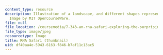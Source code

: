 ```yaml
---
content_type: resource
description: Illustration of a landscape, and different shapes representing RNA molecules.
  Image by MIT OpenCourseWare.
file: null
file_location: /coursemedia/7-343-an-rna-safari-exploring-the-surprising-diversity-of-mammalian-transcriptomes-spring-2016/df40aa4e59436163f846b7af11c13ac5_7-343s16-th.jpg
file_type: image/jpeg
resourcetype: Image
title: RNA Safari (thumbnail)
uid: df40aa4e-5943-6163-f846-b7af11c13ac5
---
```


